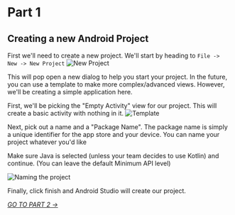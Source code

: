 # Part 1
## Creating a new Android Project

First we'll need to create a new project. We'll start by heading to `File -> New -> New Project`
![New Project](https://i.imgur.com/phqFnvE.jpg)

This will pop open a new dialog to help you start your project. In the future, you can use a template to make more complex/advanced views. However, we'll be creating a simple application here.

First, we'll be picking the "Empty Activity" view for our project. This will create a basic activity with nothing in it.
![Template](https://i.imgur.com/TGnaOZW.jpg)

Next, pick out a name and a "Package Name". The package name is simply a unique identifier for the app store and your device. You can name your project whatever you'd like

Make sure Java is selected (unless your team decides to use Kotlin) and continue. (You can leave the default Minimum API level)

![Naming the project](https://i.imgur.com/rBz2llJ.jpg)

Finally, click finish and Android Studio will create our project.

[*GO TO PART 2 ->*](part2.html)
